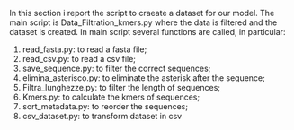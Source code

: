In this section i report the script to craeate  a dataset for our model.
The main script is Data_Filtration_kmers.py where the data is filtered and the dataset is created. In main script several functions are called, in particular:
1) read_fasta.py: to read a fasta file;
2) read_csv.py: to read a csv file;
3) save_sequence.py: to filter the correct sequences;
4) elimina_asterisco.py: to eliminate the asterisk after the sequence;
5) Filtra_lunghezze.py: to filter the length of sequences;
6) Kmers.py: to calculate the kmers of sequences;
7) sort_metadata.py: to reorder the sequences;
8) csv_dataset.py: to transform dataset in csv 

